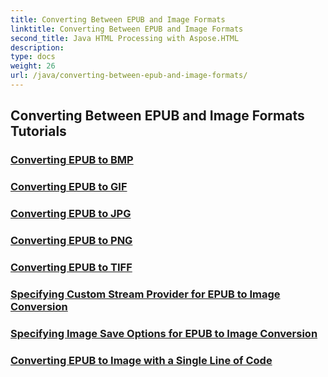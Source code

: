 ```yaml
---
title: Converting Between EPUB and Image Formats
linktitle: Converting Between EPUB and Image Formats
second_title: Java HTML Processing with Aspose.HTML
description: 
type: docs
weight: 26
url: /java/converting-between-epub-and-image-formats/
---
```


## Converting Between EPUB and Image Formats Tutorials
### [Converting EPUB to BMP](./convert-epub-to-bmp/)
### [Converting EPUB to GIF](./convert-epub-to-gif/)
### [Converting EPUB to JPG](./convert-epub-to-jpg/)
### [Converting EPUB to PNG](./convert-epub-to-png/)
### [Converting EPUB to TIFF](./convert-epub-to-tiff/)
### [Specifying Custom Stream Provider for EPUB to Image Conversion](./convert-epub-to-image-specify-custom-stream-provider/)
### [Specifying Image Save Options for EPUB to Image Conversion](./convert-epub-to-image-specify-image-save-options/)
### [Converting EPUB to Image with a Single Line of Code](./convert-epub-to-image-single-line/)